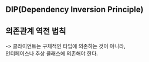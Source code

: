 ## DIP(Dependency Inversion Principle)
## 의존관계 역전 법칙
-> 클라이언트는 구체적인 타입에 의존하는 것이 아니라, <br>
   인터페이스나 추상 클래스에 의존해야 한다. <br>


